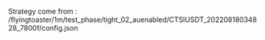 Strategy come from : /flyingtoaster/1m/test_phase/tight_02_auenabled/CTSIUSDT_20220818034828_7800f/config.json